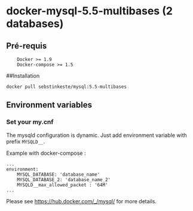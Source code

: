 # docker-mysql-5.5-multibases (2 databases)

## Pré-requis

```
    Docker >= 1.9
    Docker-compose >= 1.5
```

##Installation

```
docker pull sebstinkeste/mysql:5.5-multibases
```

## Environment variables

### Set your my.cnf

The mysqld configuration is dynamic. Just add environment variable with prefix `MYSQLD__`.

Example with docker-compose :

    ...
    environment:
        MYSQL_DATABASE: 'database_name'
        MYSQL_DATABASE_2: 'database_name_2'
        MYSQLD__max_allowed_packet : '64M'
	...

Please see https://hub.docker.com/_/mysql/ for more details.
